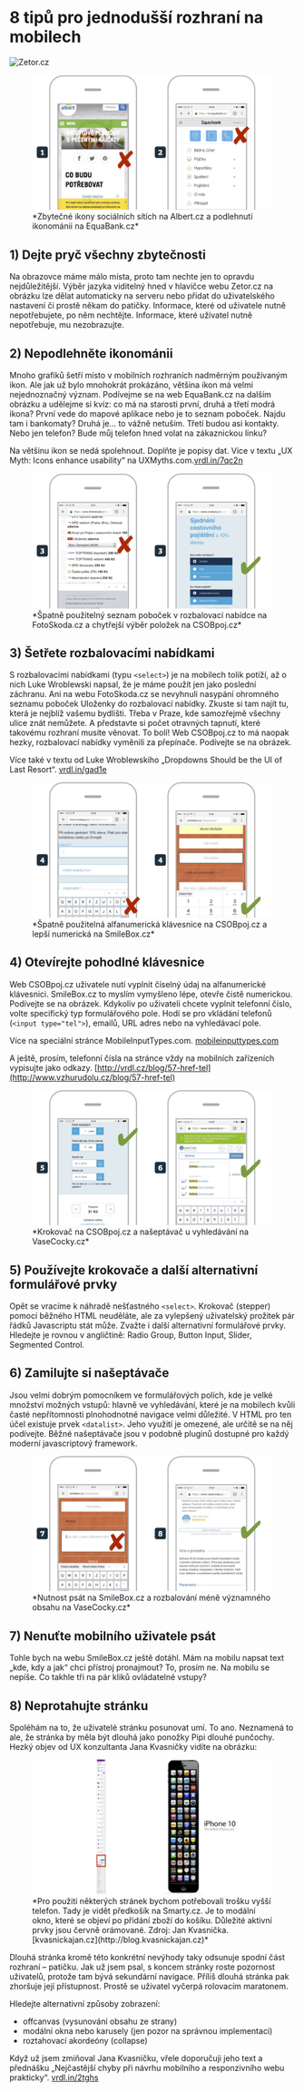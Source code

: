 # 8 tipů pro jednodušší rozhraní na mobilech

![Zetor.cz]()

<figure>
<img src="dist/images/original/vdwd/triky-ui-7.jpg" alt="">
<figcaption markdown="1">    
*Zbytečné ikony sociálních sítích na Albert.cz a podlehnutí ikonománii na EquaBank.cz*
</figcaption> 
</figure>

## 1) Dejte pryč všechny zbytečnosti 

Na obrazovce máme málo místa, proto tam nechte jen to opravdu nejdůležitější. Výběr jazyka viditelný hned v hlavičce webu Zetor.cz na obrázku lze dělat automaticky na serveru nebo přidat do uživatelského nastavení či prostě někam do patičky. Informace, které od uživatele nutně nepotřebujete, po něm nechtějte. Informace, které uživatel nutně nepotřebuje, mu nezobrazujte. 

## 2) Nepodlehněte ikonománii

Mnoho grafiků šetří místo v mobilních rozhraních nadměrným používaným ikon. Ale jak už bylo mnohokrát prokázáno, většina ikon má velmi nejednoznačný význam. Podívejme se na web EquaBank.cz na dalším obrázku a udělejme si kvíz: co má na starosti první, druhá a třetí modrá ikona? První vede do mapové aplikace nebo je to seznam poboček. Najdu tam i bankomaty? Druhá je… to vážně netuším. Třetí budou asi kontakty. Nebo jen telefon? Bude můj telefon hned volat na zákaznickou linku?

Na většinu ikon se nedá spolehnout. Doplňte je popisy dat. Více v textu „UX Myth: Icons enhance usability“ na UXMyths.com.[vrdl.in/7qc2n](http://uxmyths.com/post/715009009/myth-icons-enhance-usability)

<figure>
<img src="dist/images/original/vdwd/triky-ui-8.jpg" alt="">
<figcaption markdown="1">    
*Špatně použitelný seznam poboček v rozbalovací nabídce na FotoSkoda.cz a chytřejší výběr položek na CSOBpoj.cz*
</figcaption> 
</figure>

## 3) Šetřete rozbalovacími nabídkami 

S rozbalovacími nabídkami (typu `<select>`) je na mobilech tolik potíží, až o nich Luke Wroblewski napsal, že je máme použít jen jako poslední záchranu. Ani na webu FotoSkoda.cz  se nevyhnuli nasypání ohromného seznamu poboček Uloženky do rozbalovací nabídky. Zkuste si tam najít tu, která je nejblíž vašemu bydlišti. Třeba v Praze, kde samozřejmě všechny ulice znát nemůžete. A představte si počet otravných tapnutí, které takovému rozhraní musíte věnovat. To bolí! Web CSOBpoj.cz to má naopak hezky, rozbalovací nabídky vyměnili za přepínače. Podívejte se na obrázek. 

Více také v textu od Luke Wroblewskiho „Dropdowns Should be the UI of Last Resort“. [vrdl.in/gad1e](http://www.lukew.com/ff/entry.asp?1950)

<figure>
<img src="dist/images/original/vdwd/triky-ui-9.jpg" alt="">
<figcaption markdown="1">    
*Špatně použitelná alfanumerická klávesnice na CSOBpoj.cz a lepší numerická na SmileBox.cz*
</figcaption> 
</figure>

## 4) Otevírejte pohodlné klávesnice

Web CSOBpoj.cz uživatele nutí vyplnit číselný údaj na alfanumerické klávesnici. SmileBox.cz to myslím vymyšleno lépe, otevře čistě numerickou. Podívejte se na obrázek. Kdykoliv po uživateli chcete vyplnit telefonní číslo, volte specifický typ formulářového pole. Hodí se pro vkládání telefonů (`<input type="tel">`), emailů, URL adres nebo na vyhledávací pole.

Více na speciální stránce MobileInputTypes.com. [mobileinputtypes.com](http://mobileinputtypes.com/)

A ještě, prosím, telefonní čísla na stránce vždy na mobilních zařízeních vypisujte jako odkazy. [http://vrdl.cz/blog/57-href-tel](http://www.vzhurudolu.cz/blog/57-href-tel)

<figure>
<img src="dist/images/original/vdwd/triky-ui-10.jpg" alt="">
<figcaption markdown="1">    
*Krokovač na CSOBpoj.cz a našeptávač u vyhledávání na VaseCocky.cz*
</figcaption> 
</figure>


## 5) Používejte krokovače a další alternativní formulářové prvky

Opět se vracíme k náhradě nešťastného `<select>`. Krokovač (stepper) pomocí běžného HTML neuděláte, ale za vylepšený uživatelský prožitek pár řádků Javascriptu stát může. Zvažte i další alternativní formulářové prvky. Hledejte je rovnou v angličtině: Radio Group, Button Input,  Slider, Segmented Control.

## 6) Zamilujte si našeptávače 

Jsou velmi dobrým pomocníkem ve formulářových polích, kde je velké množství možných vstupů: hlavně ve vyhledávání, které je na mobilech kvůli časté nepřítomnosti plnohodnotné navigace velmi důležité. V HTML pro ten účel existuje prvek `<datalist>`. Jeho využití je omezené, ale určitě se na něj podívejte. Běžné našeptávače jsou v podobně pluginů dostupné pro každý moderní javascriptový framework.

<figure>
<img src="dist/images/original/vdwd/triky-ui-11.jpg" alt="">
<figcaption markdown="1">    
*Nutnost psát na SmileBox.cz a rozbalování méně významného obsahu na VaseCocky.cz*
</figcaption> 
</figure>

## 7) Nenuťte mobilního uživatele psát

 
Tohle bych na webu SmileBox.cz ještě dotáhl. Mám na mobilu napsat text „kde, kdy a jak“ chci přístroj pronajmout? To, prosím ne. Na mobilu se nepíše. Co takhle tři na pár kliků ovládatelné vstupy? 

## 8) Neprotahujte stránku

Spoléhám na to, že uživatelé stránku posunovat umí. To ano. Neznamená to ale, že stránka by měla být dlouhá jako ponožky Pipi dlouhé punčochy. Hezký objev od UX konzultanta Jana Kvasničky vidíte na obrázku:

<figure>
<img src="dist/images/original/vdwd/triky-ui-12.jpg" alt="">
<figcaption markdown="1">    
*Pro použití některých stránek bychom potřebovali trošku vyšší telefon. Tady je vidět předkošík na Smarty.cz. Je to modální okno, které se objeví po přidání zboží do košíku. Důležité aktivní prvky jsou červně orámované. Zdroj: Jan Kvasnička. [kvasnickajan.cz](http://blog.kvasnickajan.cz)*
</figcaption> 
</figure>

Dlouhá stránka kromě této konkrétní nevýhody taky odsunuje spodní část rozhraní – patičku. Jak už jsem psal, s koncem stránky roste pozornost uživatelů, protože tam bývá sekundární navigace. Příliš dlouhá stránka pak zhoršuje její přístupnost. Prostě se uživatel vyčerpá rolovacím maratonem.

Hledejte alternativní způsoby zobrazení: 

* offcanvas (vysunování obsahu ze strany)
* modální okna nebo karusely (jen pozor na správnou implementaci)
* roztahovací akordeóny (collapse)

Když už jsem zmiňoval Jana Kvasničku, vřele doporučuji jeho text a přednášku „Nejčastější chyby při návrhu mobilního a responzivního webu prakticky“. [vrdl.in/2tghs](http://blog.kvasnickajan.cz/prakticky-pruvodce-nejcastejsimi-chybami-pri-navrhu-mobilniho-a-responzivniho-webu/)

